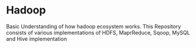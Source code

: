 # Hadoop
Basic Understanding of how hadoop ecosystem works.
This Repository consists of various implementations of HDFS, MaprReduce, Sqoop, MySQL and Hive implementation
